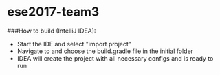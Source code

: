 # ese2017-team3

###How to build (IntelliJ IDEA):
- Start the IDE and select "import project"
- Navigate to and choose the build.gradle file in the initial folder
- IDEA will create the project with all necessary configs and is ready to run